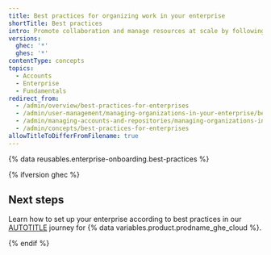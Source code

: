 ```yaml
---
title: Best practices for organizing work in your enterprise
shortTitle: Best practices
intro: Promote collaboration and manage resources at scale by following {% data variables.product.company_short %}-recommended practices for managing organizations and teams.
versions:
  ghec: '*'
  ghes: '*'
contentType: concepts
topics:
  - Accounts
  - Enterprise
  - Fundamentals
redirect_from:
  - /admin/overview/best-practices-for-enterprises
  - /admin/user-management/managing-organizations-in-your-enterprise/best-practices-for-structuring-organizations-in-your-enterprise
  - /admin/managing-accounts-and-repositories/managing-organizations-in-your-enterprise/best-practices-for-structuring-organizations-in-your-enterprise
  - /admin/concepts/best-practices-for-enterprises
allowTitleToDifferFromFilename: true
---
```


{% data reusables.enterprise-onboarding.best-practices %}

{% ifversion ghec %}

## Next steps

Learn how to set up your enterprise according to best practices in our [AUTOTITLE](/enterprise-cloud@latest/enterprise-onboarding) journey for {% data variables.product.prodname_ghe_cloud %}.

{% endif %}
